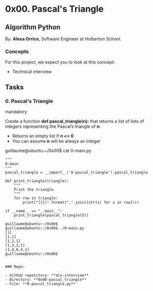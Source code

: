 # 0x00. Pascal's Triangle


## Algorithm  Python
 By: **Alexa Orrico**, Software Engineer at Holberton School.

 ### Concepts
 For this project, we expect you to look at this concept:

- Technical interview

## Tasks


### 0. Pascal's Triangle
mandatory

Create a function **def pascal_triangle(n):** that returns a list of lists of integers representing the Pascal’s triangle of **n**:

- Returns an empty list if **n <= 0**
- You can assume **n** will be always an integer


guillaume@ubuntu:~/0x00$ cat 0-main.py
```#!/usr/bin/python3
"""
0-main
"""
pascal_triangle = __import__('0-pascal_triangle').pascal_triangle

def print_triangle(triangle):
    """
    Print the triangle
    """
    for row in triangle:
        print("[{}]".format(",".join([str(x) for x in row])))

if __name__ == "__main__":
    print_triangle(pascal_triangle(5))

guillaume@ubuntu:~/0x00$ 
guillaume@ubuntu:~/0x00$ ./0-main.py
[1]
[1,1]
[1,2,1]
[1,3,3,1]
[1,4,6,4,1]
guillaume@ubuntu:~/0x00$ 


### Repo:

- GitHub repository: **alx-interview**
- Directory: **0x00-pascal_triangle**
- File: **0-pascal_triangle.py**
